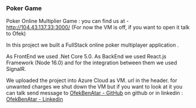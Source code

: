 ### Poker Game

Poker Online Multiplier Game : you can find us at - http://104.43.137.33:3000/ (For now the VM is off, if you want to open it talk to Ofek)

In this project we built a FullStack online poker multiplayer application .

As FrontEnd we used .Net Core 5.0.
As BackEnd we used React.js Framework (Node 16.0)
and for the integration between them we used SignalR.

We uploaded the project into Azure Cloud as VM. url in the header. for unwanted charges we shut down the VM but if you want to look at it you can talk send message to [OfekBenAtar - GitHub](https://github.com/ofekBenAtar/) on github or in linkedin :  [OfekBenAtar - Linkedin](https://www.linkedin.com/in/ofek-ben-atar/)
